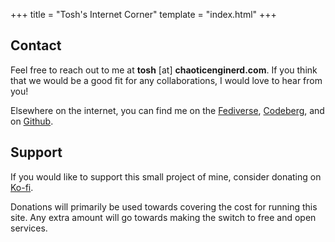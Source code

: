 +++
title = "Tosh's Internet Corner"
template = "index.html"
+++

## Contact
Feel free to reach out to me at **tosh** [at] **chaoticenginerd.com**.
If you think that we would be a good fit for any collaborations, I would love to hear from you!

Elsewhere on the internet, you can find me on the [Fediverse](https://fosstodon.org/@chaoticenginerd), [Codeberg](https://codeberg.org/chaoticenginerd), and on [Github](https://github.com/chaoticenginerd).

## Support
If you would like to support this small project of mine, consider donating on [Ko-fi](https://ko-fi.com/chaoticenginerd).

Donations will primarily be used towards covering the cost for running this site.
Any extra amount will go towards making the switch to free and open services.
